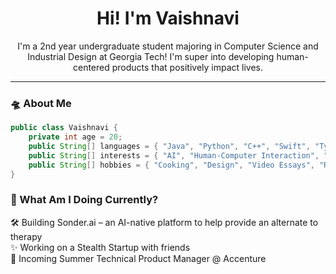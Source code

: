 <h1 align="center">Hi! I'm Vaishnavi</h1>
<p align="center">
  I'm a 2nd year undergraduate student majoring in Computer Science and Industrial Design at Georgia Tech! I'm super into developing human-centered products that positively impact lives. 
</p>

---

### 🛸 About Me
```java
public class Vaishnavi {
    private int age = 20;
    public String[] languages = { "Java", "Python", "C++", "Swift", "TypeScript" };
    public String[] interests = { "AI", "Human-Computer Interaction", "Startups", "Product Design" };
    public String[] hobbies = { "Cooking", "Design", "Video Essays", "Reading" };
}
```

### 🔮 What Am I Doing Currently?
🛠 Building Sonder.ai – an AI-native platform to help provide an alternate to therapy  <br>
✨ Working on a Stealth Startup with friends  <br>
🧠 Incoming Summer Technical Product Manager @ Accenture



